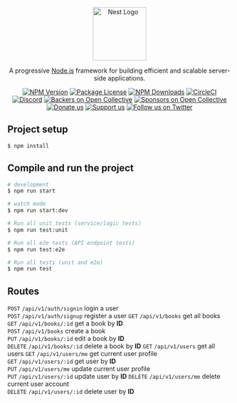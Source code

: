 <p align="center">
  <a href="http://nestjs.com/" target="blank"><img src="https://nestjs.com/img/logo-small.svg" width="120" alt="Nest Logo" /></a>
</p>

[circleci-image]: https://img.shields.io/circleci/build/github/nestjs/nest/master?token=abc123def456
[circleci-url]: https://circleci.com/gh/nestjs/nest

  <p align="center">A progressive <a href="http://nodejs.org" target="_blank">Node.js</a> framework for building efficient and scalable server-side applications.</p>
    <p align="center">
<a href="https://www.npmjs.com/~nestjscore" target="_blank"><img src="https://img.shields.io/npm/v/@nestjs/core.svg" alt="NPM Version" /></a>
<a href="https://www.npmjs.com/~nestjscore" target="_blank"><img src="https://img.shields.io/npm/l/@nestjs/core.svg" alt="Package License" /></a>
<a href="https://www.npmjs.com/~nestjscore" target="_blank"><img src="https://img.shields.io/npm/dm/@nestjs/common.svg" alt="NPM Downloads" /></a>
<a href="https://circleci.com/gh/nestjs/nest" target="_blank"><img src="https://img.shields.io/circleci/build/github/nestjs/nest/master" alt="CircleCI" /></a>
<a href="https://discord.gg/G7Qnnhy" target="_blank"><img src="https://img.shields.io/badge/discord-online-brightgreen.svg" alt="Discord"/></a>
<a href="https://opencollective.com/nest#backer" target="_blank"><img src="https://opencollective.com/nest/backers/badge.svg" alt="Backers on Open Collective" /></a>
<a href="https://opencollective.com/nest#sponsor" target="_blank"><img src="https://opencollective.com/nest/sponsors/badge.svg" alt="Sponsors on Open Collective" /></a>
  <a href="https://paypal.me/kamilmysliwiec" target="_blank"><img src="https://img.shields.io/badge/Donate-PayPal-ff3f59.svg" alt="Donate us"/></a>
    <a href="https://opencollective.com/nest#sponsor"  target="_blank"><img src="https://img.shields.io/badge/Support%20us-Open%20Collective-41B883.svg" alt="Support us"></a>
  <a href="https://twitter.com/nestframework" target="_blank"><img src="https://img.shields.io/twitter/follow/nestframework.svg?style=social&label=Follow" alt="Follow us on Twitter"></a>
</p>
  <!--[![Backers on Open Collective](https://opencollective.com/nest/backers/badge.svg)](https://opencollective.com/nest#backer)
  [![Sponsors on Open Collective](https://opencollective.com/nest/sponsors/badge.svg)](https://opencollective.com/nest#sponsor)-->


## Project setup

```bash
$ npm install
```

## Compile and run the project

```bash
# development
$ npm run start

# watch mode
$ npm run start:dev

# Run all unit tests (service/logic tests)
$ npm run test:unit

# Run all e2e tests (API endpoint tests)
$ npm run test:e2e

# Run all tests (unit and e2e)
$ npm run test
```
 ## Routes
 `POST`    `/api/v1/auth/signin`      login a user            
 `POST`    `/api/v1/auth/signup`      register a user
 `GET`     `/api/v1/books`            get all books           
 `GET`     `/api/v1/books/:id`        get a book by **ID**    
 `POST`    `/api/v1/books`            create a book           
 `PUT`     `/api/v1/books/:id`        edit a book by **ID**   
 `DELETE`  `/api/v1/books/:id`        delete a book by **ID**
 `GET`     `/api/v1/users`            get all users 
 `GET`     `/api/v1/users/me`         get current user profile  
 `GET`     `/api/v1/users/:id`        get user by **ID**  
 `PUT`     `/api/v1/users/me`         update current user profile  
 `PUT`     `/api/v1/users/:id`        update user by **ID** 
 `DELETE`  `/api/v1/users/me`         delete current user account  
 `DELETE`  `/api/v1/users/:id`        delete user by **ID**  
 


